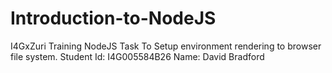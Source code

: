# Introduction-to-NodeJS
I4GxZuri Training NodeJS Task To Setup environment rendering to browser file system. Student Id: I4G005584B26 Name: David Bradford
